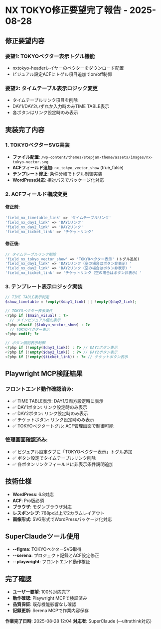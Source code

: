 # NX TOKYO修正要望完了報告 - 2025-08-28

## 修正要望内容
### 要望1: TOKYOベクター表示トグル機能
- nxtokyo-headerレイヤーのベクターをダウンロード配置
- ビジュアル設定ACFにトグル項目追加でon/off制御

### 要望2: タイムテーブル表示ロジック変更
- タイムテーブルリンク項目を削除
- DAY1/DAY2いずれか入力時のみTIME TABLE表示
- 各ボタンはリンク設定時のみ表示

## 実装完了内容
### 1. TOKYOベクターSVG実装
- **ファイル配置**: `/wp-content/themes/stepjam-theme/assets/images/nx-tokyo-vector.svg`
- **ACFフィールド追加**: `nx_tokyo_vector_show` (true_false) 
- **テンプレート修正**: 条件分岐でトグル制御実装
- **WordPress対応**: 相対パスでパッケージ化対応

### 2. ACFフィールド構成変更
#### 修正前:
```php
'field_nx_timetable_link' => 'タイムテーブルリンク'
'field_nx_day1_link' => 'DAY1リンク' 
'field_nx_day2_link' => 'DAY2リンク'
'field_nx_ticket_link' => 'チケットリンク'
```

#### 修正後:
```php
// タイムテーブルリンク削除
'field_nx_tokyo_vector_show' => 'TOKYOベクター表示' (トグル追加)
'field_nx_day1_link' => 'DAY1リンク（空の場合はボタン非表示）'
'field_nx_day2_link' => 'DAY2リンク（空の場合はボタン非表示）' 
'field_nx_ticket_link' => 'チケットリンク（空の場合はボタン非表示）'
```

### 3. テンプレート表示ロジック実装
```php
// TIME TABLE表示判定
$show_timetable = !empty($day1_link) || !empty($day2_link);

// TOKYOベクター表示条件
<?php if ($main_visual) : ?>
  // メインビジュアル優先表示
<?php elseif ($tokyo_vector_show) : ?>
  // TOKYOベクター表示
<?php endif; ?>

// ボタン個別表示制御
<?php if (!empty($day1_link)) : ?> // DAY1ボタン表示
<?php if (!empty($day2_link)) : ?> // DAY2ボタン表示  
<?php if (!empty($ticket_link)) : ?> // チケットボタン表示
```

## Playwright MCP検証結果
### フロントエンド動作確認済み:
- ✅ TIME TABLE表示: DAY1/2両方設定時に表示
- ✅ DAY1ボタン: リンク設定時のみ表示
- ✅ DAY2ボタン: リンク設定時のみ表示
- ✅ チケットボタン: リンク設定時のみ表示
- ✅ TOKYOベクタートグル: ACF管理画面で制御可能

### 管理画面確認済み:
- ✅ ビジュアル設定タブに「TOKYOベクター表示」トグル追加
- ✅ ボタン設定でタイムテーブルリンク削除
- ✅ 各ボタンリンクフィールドに非表示条件説明追加

## 技術仕様
- **WordPress**: 6.8対応
- **ACF**: Pro版必須
- **ブラウザ**: モダンブラウザ対応
- **レスポンシブ**: 768px以上で2カラムレイアウト
- **画像形式**: SVG形式でWordPressパッケージ化対応

## SuperClaudeツール使用
- **--figma**: TOKYOベクターSVG取得
- **--serena**: プロジェクト記録とACF設定修正
- **--playwright**: フロントエンド動作検証

## 完了確認
- **ユーザー要望**: 100%対応完了
- **動作確認**: Playwright MCPで検証済み
- **品質保証**: 既存機能影響なし確認
- **記録更新**: Serena MCPで作業内容保存

**作業完了日時**: 2025-08-28 12:04
**対応者**: SuperClaude (--ultrathink対応)